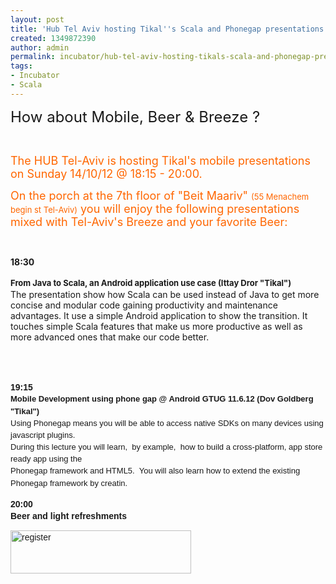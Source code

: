 ```yaml
---
layout: post
title: 'Hub Tel Aviv hosting Tikal''s Scala and Phonegap presentations '
created: 1349872390
author: admin
permalink: incubator/hub-tel-aviv-hosting-tikals-scala-and-phonegap-presentations
tags:
- Incubator
- Scala
---
```

<p><span style="font-size: x-large; ">How about Mobile, Beer &amp; Breeze ?</span></p>
<p>&nbsp;</p>
<p><span style="font-size: large; "><span style="color: rgb(255, 102, 0); ">The HUB Tel-Aviv is hosting Tikal's mobile presentations on Sunday 14/10/12 @ 18:15 - 20:00.&nbsp;</span></span></p>
<p><span style="font-size: large; "><span style="color: rgb(255, 102, 0); ">On the porch at the&nbsp;7th floor of &quot;Beit Maariv&quot; <span style="font-size: small; ">(55 Menachem begin st Tel-Aviv)</span> you will enjoy the following presentations mixed with Tel-Aviv's Breeze and your </span></span><span style="color: rgb(255, 102, 0); font-size: large; ">favorite</span><span style="color: rgb(255, 102, 0); font-size: large; ">&nbsp;Beer:&nbsp;</span></p>
<p>&nbsp;</p>
<p><strong style="font-family: inherit; line-height: 18.899999618530273px; display: inline; ">18:30</strong></p>
<p><span style="font-size: small; "><strong style="font-family: inherit; line-height: 18.899999618530273px; display: inline; ">From Java to Scala, an Android application use case (Ittay Dror &quot;Tikal&quot;)</strong><br />
</span> The presentation show how Scala can be used instead of Java to get more concise and modular code gaining productivity and maintenance advantages. It use a simple Android application to show the transition. It touches simple Scala features that make us more productive as well as more advanced ones that make our code better.</p>
<p>&nbsp;</p>
<p style="margin-bottom: 0.7em; font-family: verdana, arial, sans-serif; line-height: 18.899999618530273px; "><br />
<strong style="display: inline; font-family: inherit; ">19:15<br />
</strong><span style="font-size: small; "><strong style="display: inline; font-family: inherit; ">Mobile Development using phone gap @ Android GTUG 11.6.12 (Dov Goldberg &quot;Tikal&quot;)</strong></span><strong style="display: inline; font-family: inherit; "><br />
</strong><span style="font-size: small; ">Using Phonegap means you will be able to access native SDKs on many devices using javascript plugins.<br />
During this lecture you will learn,&nbsp; by example,&nbsp; how to build a cross-platform, app store ready app using the<br />
Phonegap framework and HTML5.&nbsp; You will also learn how to extend the existing Phonegap framework by creatin.</span><span style="font-family: inherit; "><br />
</span></p>
<p style="margin-bottom: 0.7em; font-family: verdana, arial, sans-serif; line-height: 18.899999618530273px; "><strong style="font-family: inherit; display: inline; ">20:00<br />
</strong><strong>Beer and&nbsp;light refreshments<br type="_moz" />
</strong></p>
<p style="margin-bottom: 0.7em; font-family: verdana, arial, sans-serif; line-height: 18.899999618530273px; "><a href="http://www.meetup.com/Tel-Aviv-Nightowls/events/85325372/"><img src="/files/upload/1/meetup_0.png" alt="register" width="289" height="69" /></a></p>
<p style="margin-bottom: 0.7em; font-family: verdana, arial, sans-serif; line-height: 18.899999618530273px; ">&nbsp;</p>
<p style="margin-bottom: 0.7em; font-family: verdana, arial, sans-serif; line-height: 18.899999618530273px; ">&nbsp;</p>
